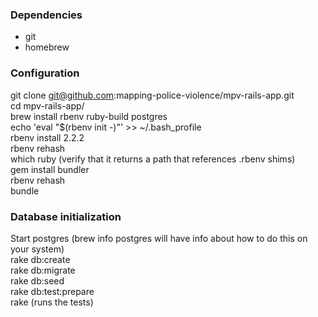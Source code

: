 ### Dependencies
* git
* homebrew

### Configuration
git clone git@github.com:mapping-police-violence/mpv-rails-app.git  
cd mpv-rails-app/  
brew install rbenv ruby-build postgres  
echo 'eval "$(rbenv init -)"' >> ~/.bash_profile  
rbenv install 2.2.2  
rbenv rehash  
which ruby (verify that it returns a path that references .rbenv shims)  
gem install bundler  
rbenv rehash  
bundle

### Database initialization
Start postgres (brew info postgres will have info about how to do this on your system)  
rake db:create  
rake db:migrate  
rake db:seed  
rake db:test:prepare  
rake (runs the tests)
